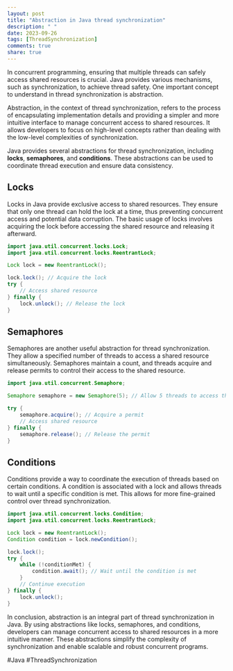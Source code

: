 ```yaml
---
layout: post
title: "Abstraction in Java thread synchronization"
description: " "
date: 2023-09-26
tags: [ThreadSynchronization]
comments: true
share: true
---
```


In concurrent programming, ensuring that multiple threads can safely access shared resources is crucial. Java provides various mechanisms, such as synchronization, to achieve thread safety. One important concept to understand in thread synchronization is abstraction.

Abstraction, in the context of thread synchronization, refers to the process of encapsulating implementation details and providing a simpler and more intuitive interface to manage concurrent access to shared resources. It allows developers to focus on high-level concepts rather than dealing with the low-level complexities of synchronization.

Java provides several abstractions for thread synchronization, including **locks**, **semaphores**, and **conditions**. These abstractions can be used to coordinate thread execution and ensure data consistency.

## Locks

Locks in Java provide exclusive access to shared resources. They ensure that only one thread can hold the lock at a time, thus preventing concurrent access and potential data corruption. The basic usage of locks involves acquiring the lock before accessing the shared resource and releasing it afterward.

```java
import java.util.concurrent.locks.Lock;
import java.util.concurrent.locks.ReentrantLock;

Lock lock = new ReentrantLock();

lock.lock(); // Acquire the lock
try {
    // Access shared resource
} finally {
    lock.unlock(); // Release the lock
}
```

## Semaphores

Semaphores are another useful abstraction for thread synchronization. They allow a specified number of threads to access a shared resource simultaneously. Semaphores maintain a count, and threads acquire and release permits to control their access to the shared resource.

```java
import java.util.concurrent.Semaphore;

Semaphore semaphore = new Semaphore(5); // Allow 5 threads to access the resource

try {
    semaphore.acquire(); // Acquire a permit
    // Access shared resource
} finally {
    semaphore.release(); // Release the permit
}
```

## Conditions

Conditions provide a way to coordinate the execution of threads based on certain conditions. A condition is associated with a lock and allows threads to wait until a specific condition is met. This allows for more fine-grained control over thread synchronization.

```java
import java.util.concurrent.locks.Condition;
import java.util.concurrent.locks.ReentrantLock;

Lock lock = new ReentrantLock();
Condition condition = lock.newCondition();

lock.lock();
try {
    while (!conditionMet) {
        condition.await(); // Wait until the condition is met
    }
    // Continue execution
} finally {
    lock.unlock();
}
```

In conclusion, abstraction is an integral part of thread synchronization in Java. By using abstractions like locks, semaphores, and conditions, developers can manage concurrent access to shared resources in a more intuitive manner. These abstractions simplify the complexity of synchronization and enable scalable and robust concurrent programs.

#Java #ThreadSynchronization